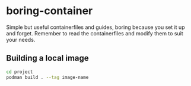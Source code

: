 # boring-container

Simple but useful containerfiles and guides, boring because
 you set it up and forget. Remember to read the containerfiles
 and modify them to suit your needs.

## Building a local image

```sh
cd project
podman build . --tag image-name
```
